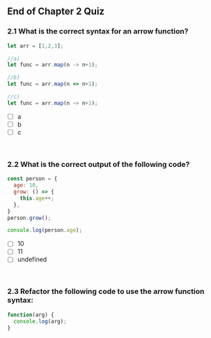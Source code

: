## End of Chapter 2 Quiz

### 2.1 What is the correct syntax for an arrow function?

```js
let arr = [1,2,3];

//a)
let func = arr.map(n -> n+1);

//b)
let func = arr.map(n => n+1);

//c)
let func = arr.map(n ~> n+1);
```

- [ ] a
- [ ] b
- [ ] c

&nbsp;

### 2.2 What is the correct output of the following code?

``` js
const person = {
  age: 10,
  grow: () => {
    this.age++;
  },
}
person.grow();

console.log(person.age);
```

- [ ] 10
- [ ] 11
- [ ] undefined

&nbsp;

### 2.3 Refactor the following code to use the arrow function syntax:

```js
function(arg) {
  console.log(arg);
}
```